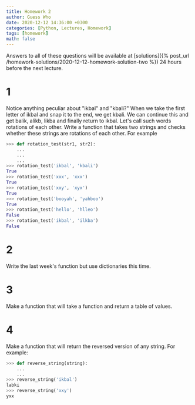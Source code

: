 ```yaml
---
title: Homework 2
author: Guess Who
date: 2020-12-12 14:36:00 +0300
categories: [Python, Lectures, Homework]
tags: [homework]
math: false
---
```


Answers to all of these questions will be available at [solutions]({% post_url /homework-solutions/2020-12-12-homework-solution-two %}) 24 hours before the next lecture.

# 1

Notice anything peculiar about "ikbal" and "kbali?" When we take the first letter of ikbal and snap it to the end, we get kbali. We can continue this and get balik, alikb, likba and finally return to ikbal. Let's call such words rotations of each other. Write a function that takes two strings and checks whether these strings are rotations of each other. For example

```python
>>> def rotation_test(str1, str2):
    ...
    ...
    ...
>>> rotation_test('ikbal', 'kbali')
True
>>> rotation_test('xxx', 'xxx')
True
>>> rotation_test('xxy', 'xyx')
True
>>> rotation_test('booyah', 'yahboo')
True
>>> rotation_test('hello', 'hlleo')
False
>>> rotation_test('ikbal', 'ilkba')
False
```

# 2

Write the last week's function but use dictionaries this time.

# 3

Make a function that will take a function and return a table of values.

# 4

Make a function that will return the reversed version of any string. For example:

```python
>>> def reverse_string(string):
    ...
    ...
>>> reverse_string('ikbal')
labki
>>> reverse_string('xxy')
yxx
```

